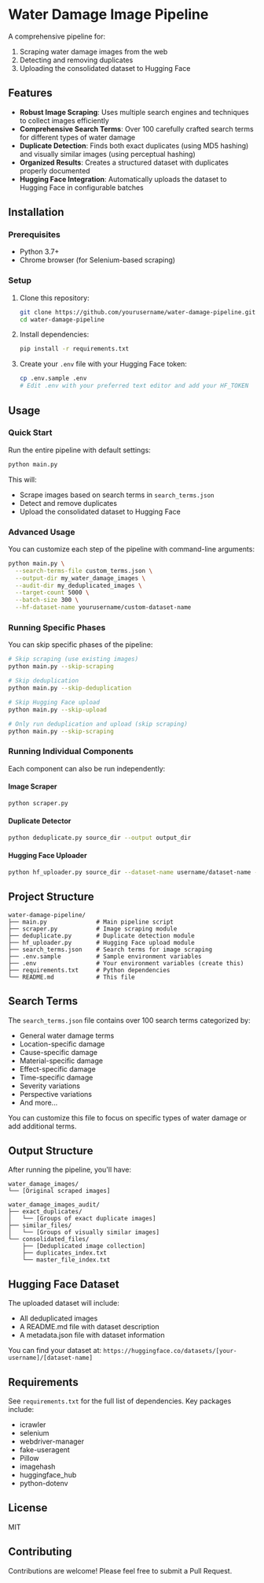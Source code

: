 # Water Damage Image Pipeline

A comprehensive pipeline for:
1. Scraping water damage images from the web
2. Detecting and removing duplicates
3. Uploading the consolidated dataset to Hugging Face

## Features

- **Robust Image Scraping**: Uses multiple search engines and techniques to collect images efficiently
- **Comprehensive Search Terms**: Over 100 carefully crafted search terms for different types of water damage
- **Duplicate Detection**: Finds both exact duplicates (using MD5 hashing) and visually similar images (using perceptual hashing)
- **Organized Results**: Creates a structured dataset with duplicates properly documented
- **Hugging Face Integration**: Automatically uploads the dataset to Hugging Face in configurable batches

## Installation

### Prerequisites

- Python 3.7+
- Chrome browser (for Selenium-based scraping)

### Setup

1. Clone this repository:
   ```bash
   git clone https://github.com/yourusername/water-damage-pipeline.git
   cd water-damage-pipeline
   ```

2. Install dependencies:
   ```bash
   pip install -r requirements.txt
   ```

3. Create your `.env` file with your Hugging Face token:
   ```bash
   cp .env.sample .env
   # Edit .env with your preferred text editor and add your HF_TOKEN
   ```

## Usage

### Quick Start

Run the entire pipeline with default settings:

```bash
python main.py
```

This will:
- Scrape images based on search terms in `search_terms.json`
- Detect and remove duplicates
- Upload the consolidated dataset to Hugging Face

### Advanced Usage

You can customize each step of the pipeline with command-line arguments:

```bash
python main.py \
  --search-terms-file custom_terms.json \
  --output-dir my_water_damage_images \
  --audit-dir my_deduplicated_images \
  --target-count 5000 \
  --batch-size 300 \
  --hf-dataset-name yourusername/custom-dataset-name
```

### Running Specific Phases

You can skip specific phases of the pipeline:

```bash
# Skip scraping (use existing images)
python main.py --skip-scraping

# Skip deduplication
python main.py --skip-deduplication

# Skip Hugging Face upload
python main.py --skip-upload

# Only run deduplication and upload (skip scraping)
python main.py --skip-scraping
```

### Running Individual Components

Each component can also be run independently:

#### Image Scraper

```bash
python scraper.py
```

#### Duplicate Detector

```bash
python deduplicate.py source_dir --output output_dir
```

#### Hugging Face Uploader

```bash
python hf_uploader.py source_dir --dataset-name username/dataset-name --batch-size 500
```

## Project Structure

```
water-damage-pipeline/
├── main.py              # Main pipeline script
├── scraper.py           # Image scraping module
├── deduplicate.py       # Duplicate detection module
├── hf_uploader.py       # Hugging Face upload module
├── search_terms.json    # Search terms for image scraping
├── .env.sample          # Sample environment variables
├── .env                 # Your environment variables (create this)
├── requirements.txt     # Python dependencies
└── README.md            # This file
```

## Search Terms

The `search_terms.json` file contains over 100 search terms categorized by:

- General water damage terms
- Location-specific damage
- Cause-specific damage
- Material-specific damage
- Effect-specific damage
- Time-specific damage
- Severity variations
- Perspective variations
- And more...

You can customize this file to focus on specific types of water damage or add additional terms.

## Output Structure

After running the pipeline, you'll have:

```
water_damage_images/
└── [Original scraped images]

water_damage_images_audit/
├── exact_duplicates/
│   └── [Groups of exact duplicate images]
├── similar_files/
│   └── [Groups of visually similar images]
└── consolidated_files/
    ├── [Deduplicated image collection]
    ├── duplicates_index.txt
    └── master_file_index.txt
```

## Hugging Face Dataset

The uploaded dataset will include:

- All deduplicated images
- A README.md file with dataset description
- A metadata.json file with dataset information

You can find your dataset at: `https://huggingface.co/datasets/[your-username]/[dataset-name]`

## Requirements

See `requirements.txt` for the full list of dependencies. Key packages include:

- icrawler
- selenium
- webdriver-manager
- fake-useragent
- Pillow
- imagehash
- huggingface_hub
- python-dotenv

## License

MIT

## Contributing

Contributions are welcome! Please feel free to submit a Pull Request.
